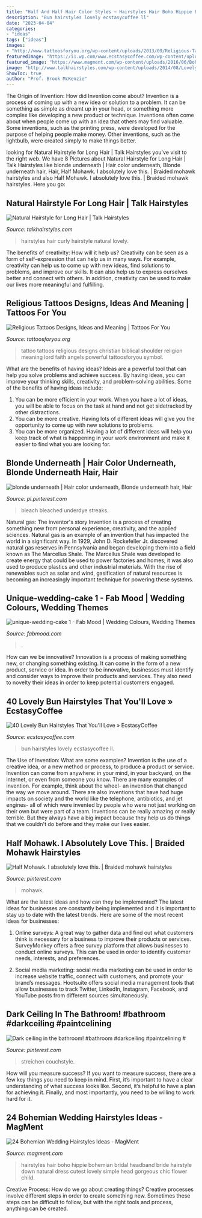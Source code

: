 ```yaml
---
title: "Half And Half Hair Color Styles ~ Hairstyles Hair Boho Hippie Bohemian Bridal Headband Bride Hairstyle Down Natural Dress Cutest Lovely Simple Head Gorgeous Chic Flower Child"
description: "Bun hairstyles lovely ecstasycoffee ll"
date: "2023-04-04"
categories:
- "ideas"
tags: ["ideas"]
images:
- "http://www.tattoosforyou.org/wp-content/uploads/2013/09/Religious-Tattoo-Designs-For-Men-764x1024.jpg"
featuredImage: "https://i1.wp.com/www.ecstasycoffee.com/wp-content/uploads/2016/10/Bun-Hairstyles-13.jpg"
featured_image: "https://www.magment.com/wp-content/uploads/2016/06/Bohemian-Hippie-Wedding-Hairstyles.jpg"
image: "http://www.talkhairstyles.com/wp-content/uploads/2014/08/Lovely-Curly-Long-Wedding-Hairstyles.jpg"
ShowToc: true
author: "Prof. Brook McKenzie"
---
```



The Origin of Invention: How did Invention come about?
Invention is a process of coming up with a new idea or solution to a problem. It can be something as simple as dreamt up in your head, or something more complex like developing a new product or technique. Inventions often come about when people come up with an idea that others may find valuable. Some inventions, such as the printing press, were developed for the purpose of helping people make money. Other inventions, such as the lightbulb, were created simply to make things better.

	

		
looking for Natural Hairstyle for Long Hair | Talk Hairstyles you've visit to the right web. We have 8 Pictures about Natural Hairstyle for Long Hair | Talk Hairstyles like blonde underneath | Hair color underneath, Blonde underneath hair, Hair, Half Mohawk. I absolutely love this. | Braided mohawk hairstyles and also Half Mohawk. I absolutely love this. | Braided mohawk hairstyles. Here you go:
		
    
## Natural Hairstyle For Long Hair | Talk Hairstyles

<img loading=lazy src="http://www.talkhairstyles.com/wp-content/uploads/2014/08/Lovely-Curly-Long-Wedding-Hairstyles.jpg" onerror="this.onerror=null;this.src='https://tse1.mm.bing.net/th?id=OIP.KLM_9pHjSl_p8U5b3zVidQHaMC&amp;pid=15.1';" alt="Natural Hairstyle for Long Hair | Talk Hairstyles">

_Source: talkhairstyles.com_

>hairstyles hair curly hairstyle natural lovely. 

	

The benefits of creativity: How will it help us?
Creativity can be seen as a form of self-expression that can help us in many ways. For example, creativity can help us to come up with new ideas, find solutions to problems, and improve our skills. It can also help us to express ourselves better and connect with others. In addition, creativity can be used to make our lives more meaningful and fulfilling.

    
## Religious Tattoos Designs, Ideas And Meaning | Tattoos For You

<img loading=lazy src="http://www.tattoosforyou.org/wp-content/uploads/2013/09/Religious-Tattoo-Designs-For-Men-764x1024.jpg" onerror="this.onerror=null;this.src='https://tse2.mm.bing.net/th?id=OIP.xOn1c8wnxqDBKsMxuWXgvgHaJ7&amp;pid=15.1';" alt="Religious Tattoos Designs, Ideas and Meaning | Tattoos For You">

_Source: tattoosforyou.org_

>tattoo tattoos religious designs christian biblical shoulder religion meaning lord faith angels powerful tattoosforyou symbol. 

	

What are the benefits of having ideas?
Ideas are a powerful tool that can help you solve problems and achieve success. By having ideas, you can improve your thinking skills, creativity, and problem-solving abilities. Some of the benefits of having ideas include: 
1) You can be more efficient in your work. When you have a lot of ideas, you will be able to focus on the task at hand and not get sidetracked by other distractions. 
2) You can be more creative. Having lots of different ideas will give you the opportunity to come up with new solutions to problems. 
3) You can be more organized. Having a lot of different ideas will help you keep track of what is happening in your work environment and make it easier to find what you are looking for.

    
## Blonde Underneath | Hair Color Underneath, Blonde Underneath Hair, Hair

<img loading=lazy src="https://i.pinimg.com/736x/43/42/e6/4342e6d9a9a720a6faee062db5b40143.jpg" onerror="this.onerror=null;this.src='https://tse4.mm.bing.net/th?id=OIP.RlGB78AXh_xdeGQ1HHdKJwHaMA&amp;pid=15.1';" alt="blonde underneath | Hair color underneath, Blonde underneath hair, Hair">

_Source: pl.pinterest.com_

>bleach bleached underdye streaks. 

	

Natural gas: The inventor's story
Invention is a process of creating something new from personal experience, creativity, and the applied sciences. Natural gas is an example of an invention that has impacted the world in a significant way. In 1929, John D. Rockefeller Jr. discovered natural gas reserves in Pennsylvania and began developing them into a field known as The Marcellus Shale. The Marcellus Shale was developed to create energy that could be used to power factories and homes; it was also used to produce plastics and other industrial materials. With the rise of renewables such as solar and wind, gasification of natural resources is becoming an increasingly important technique for powering these systems.

    
## Unique-wedding-cake 1 - Fab Mood | Wedding Colours, Wedding Themes

<img loading=lazy src="https://www.fabmood.com/wp-content/uploads/2021/07/unique-wedding-cake-9.jpg" onerror="this.onerror=null;this.src='https://tse2.mm.bing.net/th?id=OIP.rMR-osOgOM2DAl-qBxqNSwHaOG&amp;pid=15.1';" alt="unique-wedding-cake 1 - Fab Mood | Wedding Colours, Wedding Themes">

_Source: fabmood.com_

>. 

	

How can we be innovative?
Innovation is a process of making something new, or changing something existing. It can come in the form of a new product, service or idea. In order to be innovative, businesses must identify and consider ways to improve their products and services. They also need to novelty their ideas in order to keep potential customers engaged.

    
## 40 Lovely Bun Hairstyles That You&#039;ll Love » EcstasyCoffee

<img loading=lazy src="https://i1.wp.com/www.ecstasycoffee.com/wp-content/uploads/2016/10/Bun-Hairstyles-13.jpg" onerror="this.onerror=null;this.src='https://tse1.mm.bing.net/th?id=OIP.7tPR3D8vkNGQyIPxsiWC9QHaLH&amp;pid=15.1';" alt="40 Lovely Bun Hairstyles That You&#039;ll Love » EcstasyCoffee">

_Source: ecstasycoffee.com_

>bun hairstyles lovely ecstasycoffee ll. 

	

The Use of Invention: What are some examples?
Invention is the use of a creative idea, or a new method or process, to produce a product or service. Invention can come from anywhere: in your mind, in your backyard, on the internet, or even from someone you know. 
There are many examples of invention. For example, think about the wheel- an invention that changed the way we move around. There are also inventions that have had huge impacts on society and the world like the telephone, antibiotics, and jet engines- all of which were invented by people who were not just working on their own but were part of a team. 
Inventions can be really amazing or really terrible. But they always have a big impact because they help us do things that we couldn't do before and they make our lives easier.

    
## Half Mohawk. I Absolutely Love This. | Braided Mohawk Hairstyles

<img loading=lazy src="https://i.pinimg.com/736x/ae/9a/65/ae9a65f6f13108856cf1dc55dc42cac2--one-side-hairstyles-short-pixie-hairstyles.jpg" onerror="this.onerror=null;this.src='https://tse1.mm.bing.net/th?id=OIP.XcWbfuQKcgfDMi5kdhorzADLEy&amp;pid=15.1';" alt="Half Mohawk. I absolutely love this. | Braided mohawk hairstyles">

_Source: pinterest.com_

>mohawk. 

	

What are the latest ideas and how can they be implemented?
The latest ideas for businesses are constantly being implemented and it is important to stay up to date with the latest trends. Here are some of the most recent ideas for businesses:
1. Online surveys: A great way to gather data and find out what customers think is necessary for a business to improve their products or services. SurveyMonkey offers a free survey platform that allows businesses to conduct online surveys. This can be used in order to identify customer needs, interests, and preferences.

2. Social media marketing: social media marketing can be used in order to increase website traffic, connect with customers, and promote your brand’s messages. Hootsuite offers social media management tools that allow businesses to track Twitter, LinkedIn, Instagram, Facebook, and YouTube posts from different sources simultaneously.

    
## Dark Ceiling In The Bathroom! #bathroom #darkceiling #paintcelining #

<img loading=lazy src="https://i.pinimg.com/736x/88/4b/ac/884bac22f642324af0eae3f97a0beed1.jpg" onerror="this.onerror=null;this.src='https://tse4.mm.bing.net/th?id=OIP.2A-hYmypgoJBE-se-rkYJwHaJ3&amp;pid=15.1';" alt="Dark ceiling in the bathroom! #bathroom #darkceiling #paintcelining #">

_Source: pinterest.com_

>streichen couchstyle. 

	

How will you measure success?
If you want to measure success, there are a few key things you need to keep in mind. First, it’s important to have a clear understanding of what success looks like. Second, it’s helpful to have a plan for achieving it. Finally, and most importantly, you need to be willing to work hard for it.

    
## 24 Bohemian Wedding Hairstyles Ideas - MagMent

<img loading=lazy src="https://www.magment.com/wp-content/uploads/2016/06/Bohemian-Hippie-Wedding-Hairstyles.jpg" onerror="this.onerror=null;this.src='https://tse2.mm.bing.net/th?id=OIP.savPVYA7n0DqBiMI1ZL4lADLEs&amp;pid=15.1';" alt="24 Bohemian Wedding Hairstyles Ideas - MagMent">

_Source: magment.com_

>hairstyles hair boho hippie bohemian bridal headband bride hairstyle down natural dress cutest lovely simple head gorgeous chic flower child. 

	

Creative Process: How do we go about creating things?
Creative processes involve different steps in order to create something new. Sometimes these steps can be difficult to follow, but with the right tools and process, anything can be created.

